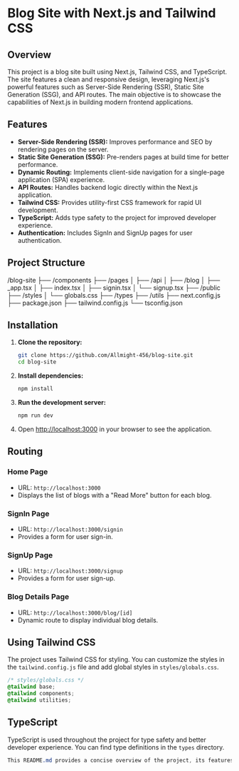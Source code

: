 # Blog Site with Next.js and Tailwind CSS

## Overview

This project is a blog site built using Next.js, Tailwind CSS, and TypeScript. The site features a clean and responsive design, leveraging Next.js's powerful features such as Server-Side Rendering (SSR), Static Site Generation (SSG), and API routes. The main objective is to showcase the capabilities of Next.js in building modern frontend applications.

## Features

- **Server-Side Rendering (SSR):** Improves performance and SEO by rendering pages on the server.
- **Static Site Generation (SSG):** Pre-renders pages at build time for better performance.
- **Dynamic Routing:** Implements client-side navigation for a single-page application (SPA) experience.
- **API Routes:** Handles backend logic directly within the Next.js application.
- **Tailwind CSS:** Provides utility-first CSS framework for rapid UI development.
- **TypeScript:** Adds type safety to the project for improved developer experience.
- **Authentication:** Includes SignIn and SignUp pages for user authentication.

## Project Structure

/blog-site
├── /components
├── /pages
│ ├── /api
│ ├── /blog
│ ├── _app.tsx
│ ├── index.tsx
│ ├── signin.tsx
│ └── signup.tsx
├── /public
├── /styles
│ └── globals.css
├── /types
├── /utils
├── next.config.js
├── package.json
├── tailwind.config.js
└── tsconfig.json


## Installation

1. **Clone the repository:**
    ```bash
    git clone https://github.com/Allmight-456/blog-site.git
    cd blog-site
    ```

2. **Install dependencies:**
    ```bash
    npm install
    ```

3. **Run the development server:**
    ```bash
    npm run dev
    ```

4. Open [http://localhost:3000](http://localhost:3000) in your browser to see the application.

## Routing

### Home Page

- URL: `http://localhost:3000`
- Displays the list of blogs with a "Read More" button for each blog.

### SignIn Page

- URL: `http://localhost:3000/signin`
- Provides a form for user sign-in.

### SignUp Page

- URL: `http://localhost:3000/signup`
- Provides a form for user sign-up.

### Blog Details Page

- URL: `http://localhost:3000/blog/[id]`
- Dynamic route to display individual blog details.

## Using Tailwind CSS

The project uses Tailwind CSS for styling. You can customize the styles in the `tailwind.config.js` file and add global styles in `styles/globals.css`.

```css
/* styles/globals.css */
@tailwind base;
@tailwind components;
@tailwind utilities;
```
## TypeScript

TypeScript is used throughout the project for type safety and better developer experience. You can find type definitions in the `types` directory.


```css
This README.md provides a concise overview of the project, its features, structure, installation instructions, and basic routing details without including example code directly in the file.
